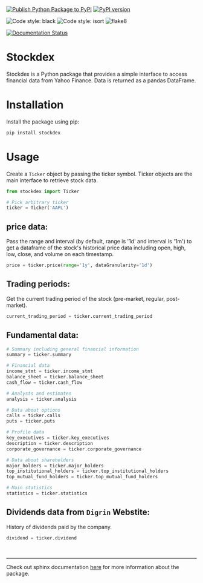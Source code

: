 [![Publish Python Package to PyPI](https://github.com/ahnazary/stockdex/actions/workflows/publish-package.yaml/badge.svg)](https://github.com/ahnazary/stockdex/actions/workflows/publish-package.yaml)
[![PyPI version](https://badge.fury.io/py/stockdex.svg)](https://badge.fury.io/py/stockdex)

![Code style: black](https://img.shields.io/badge/code%20style-black-000000.svg)
![Code style: isort](https://img.shields.io/badge/%20imports-isort-%231674b1?style=flat&labelColor=ef8336)
![flake8](https://img.shields.io/badge/flake8-checked-blue)

[![Documentation Status](https://readthedocs.org/projects/stockdex/badge/?version=latest)](https://ahnazary.github.io/stockdex/)

# Stockdex

Stockdex is a Python package that provides a simple interface to access financial data from Yahoo Finance. Data is returned as a pandas DataFrame.

# Installation 

Install the package using pip:

```bash
pip install stockdex
``` 

# Usage

Create a `Ticker` object by passing the ticker symbol. Ticker objects are the main interface to retrieve stock data.

```python
from stockdex import Ticker

# Pick arbitrary ticker
ticker = Ticker('AAPL')
```

## price data:
Pass the range and interval (by default, range is '1d' and interval is '1m') to get a dataframe of the stock's historical price data including open, high, low, close, and volume on each timestamp.

```python
price = ticker.price(range='1y', dataGranularity='1d')
```

## Trading periods:
Get the current trading period of the stock (pre-market, regular, post-market).
```python
current_trading_period = ticker.current_trading_period
```

## Fundamental data:
```python
# Summary including general financial information
summary = ticker.summary

# Financial data
income_stmt = ticker.income_stmt 
balance_sheet = ticker.balance_sheet
cash_flow = ticker.cash_flow

# Analysts and estimates
analysis = ticker.analysis

# Data about options
calls = ticker.calls
puts = ticker.puts

# Profile data 
key_executives = ticker.key_executives
description = ticker.description
corporate_governance = ticker.corporate_governance

# Data about shareholders
major_holders = ticker.major_holders
top_institutional_holders = ticker.top_institutional_holders
top_mutual_fund_holders = ticker.top_mutual_fund_holders

# Main statistics
statistics = ticker.statistics 
```

## Dividends data from `Digrin` Webstite:

History of dividends paid by the company.

```python
dividend = ticker.dividend
```

<br />

---

Check out sphinx documentation [here](https://ahnazary.github.io/stockdex/) for more information about the package.